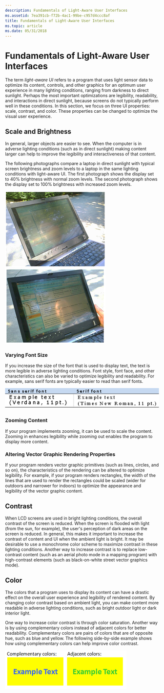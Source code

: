 ```yaml
---
description: Fundamentals of Light-Aware User Interfaces
ms.assetid: 7ea391cb-f72b-4ac1-99be-c957d4ccc8af
title: Fundamentals of Light-Aware User Interfaces
ms.topic: article
ms.date: 05/31/2018
---
```


# Fundamentals of Light-Aware User Interfaces

The term *light-aware UI* refers to a program that uses light sensor data to optimize its content, controls, and other graphics for an optimum user experience in many lighting conditions, ranging from darkness to direct sunlight. Perhaps the most important optimizations are legibility, readability, and interactions in direct sunlight, because screens do not typically perform well in these conditions. In this section, we focus on three UI properties: scale, contrast, and color. These properties can be changed to optimize the visual user experience.

## Scale and Brightness

In general, larger objects are easier to see. When the computer is in adverse lighting conditions (such as in direct sunlight) making content larger can help to improve the legibility and interactiveness of that content.

The following photographs compare a laptop in direct sunlight with typical screen brightness and zoom levels to a laptop in the same lighting conditions with light-aware UI. The first photograph shows the display set to 40% brightness with normal zoom levels. The second photograph shows the display set to 100% brightness with increased zoom levels.

![laptop display at 40% brightness with normal zoom levels](images/laptop-40.png)![laptop display at 100% brightness with increased zoom levels](images/laptop-100.png)

### Varying Font Size

If you increase the size of the font that is used to display text, the text is more legible in adverse lighting conditions. Font style, font face, and other characteristics can also be varied to optimize legibility and readability. For example, sans serif fonts are typically easier to read than serif fonts.

![sans serif font compared to serif font](images/fonts.png)

### Zooming Content

If your program implements zooming, it can be used to scale the content. Zooming in enhances legibility while zooming out enables the program to display more content.

### Altering Vector Graphic Rendering Properties

If your program renders vector graphic primitives (such as lines, circles, and so on), the characteristics of the rendering can be altered to optimize legibility. For example, if your program renders rectangles, the width of the lines that are used to render the rectangles could be scaled (wider for outdoors and narrower for indoors) to optimize the appearance and legibility of the vector graphic content.

## Contrast

When LCD screens are used in bright lighting conditions, the overall contrast of the screen is reduced. When the screen is flooded with light (from the sun, for example), the user's perception of dark areas on the screen is reduced. In general, this makes it important to increase the contrast of content and UI when the ambient light is bright. It may be desirable to use a monochrome color scheme to maximize contrast in these lighting conditions. Another way to increase contrast is to replace low-contrast content (such as an aerial photo mode in a mapping program) with high-contrast elements (such as black-on-white street vector graphics mode).

## Color

The colors that a program uses to display its content can have a drastic effect on the overall user experience and legibility of rendered content. By changing color contrast based on ambient light, you can make content more readable in adverse lighting conditions, such as bright outdoor light or dark interior light.

One way to increase color contrast is through color saturation. Another way is by using complementary colors instead of adjacent colors for better readability. Complementary colors are pairs of colors that are of opposite hue, such as blue and yellow. The following side-by-side example shows how using complementary colors can help improve color contrast.

![example of the effects of text color on readability.](images/color.png)

 

 



